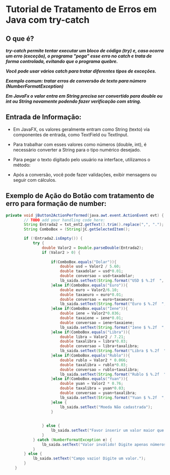 # Tutorial de Tratamento de Erros em Java com try-catch

## O que é?

***try-catch permite tentar executar um bloco de código (try) e, caso ocorra um erro (exceção), o programa "pega" esse erro no catch e trata de forma controlada, evitando que o programa quebre.***

***Você pode usar vários catch para tratar diferentes tipos de exceções.***

***Exemplo comum: tratar erros de conversão de texto para número (NumberFormatException)***

***Em JavaFx o valor entra em String precisa ser convertido para double ou int ou String novamente podendo fazer verificação com string.***

## Entrada de Informação:

- Em JavaFX, os valores geralmente entram como String (texto) via componentes de entrada, como TextField ou TextInput.

- Para trabalhar com esses valores como números (double, int), é necessário converter a String para o tipo numérico desejado.

- Para pegar o texto digitado pelo usuário na interface, utilizamos o método:

- Após a conversão, você pode fazer validações, exibir mensagens ou seguir com cálculos.

## Exemplo de Ação do Botão com tratamento de erro para formação de number:

```Java
private void jButton2ActionPerformed(java.awt.event.ActionEvent evt) {                                         
        // TODO add your handling code here:
        String Entrada2 = txt_ent2.getText().trim().replace(",", ".");
        String ComboBox = (String)jC.getSelectedItem();

        if (!Entrada2.isEmpty()) {
            try {
                double Valor2 = Double.parseDouble(Entrada2);
                if (Valor2 > 0) {
                    
                    if(ComboBox.equals("Dolar")){
                        double usd = Valor2 / 5.60;
                        double taxadolar = usd*0.01;
                        double conversao = usd+taxadolar;
                        lb_saida.setText(String.format("USD $ %.2f  ", conversao));
                    }else if(ComboBox.equals("Euro")){
                        double euro = Valor2/6.10;
                        double taxaeuro = euro*0.01;
                        double conversao = euro+taxaeuro;
                        lb_saida.setText(String.format("Euro $ %.2f  ", conversao));
                    }else if(ComboBox.equals("Iene")){
                        double iene = Valor2*0.036;
                        double taxaiene = iene*0.01;
                        double conversao = iene+taxaiene;
                        lb_saida.setText(String.format("Iene $ %.2f  ", conversao));
                    }else if(ComboBox.equals("Libra")){
                        double libra = Valor2 / 7.21;
                        double taxalibra = libra*0.03;
                        double conversao = libra+taxalibra;
                        lb_saida.setText(String.format("Libra $ %.2f  ", conversao));
                    }else if(ComboBox.equals("Rublo")){
                        double rublo = Valor2 * 0.066;
                        double taxalibra = rublo*0.03;
                        double conversao = rublo+taxalibra;
                        lb_saida.setText(String.format("Rublo $ %.2f  ", conversao));
                    }else if(ComboBox.equals("Yuan")){
                        double yuan = Valor2 * 0.76;
                        double taxalibra = yuan*0.03;
                        double conversao = yuan+taxalibra;
                        lb_saida.setText(String.format("Yuan $ %.2f  ", conversao));
                    }else {
                        lb_saida.setText("Moeda Não cadastrada");
                    }
                 
                           
                } else {
                    lb_saida.setText("Favor inserir um valor maior que zero!");
                }
            } catch (NumberFormatException e) {
                lb_saida.setText("Valor inválido! Digite apenas números.");
            }
        } else {
            lb_saida.setText("Campo vazio! Digite um valor.");
        }
    }
```                                
